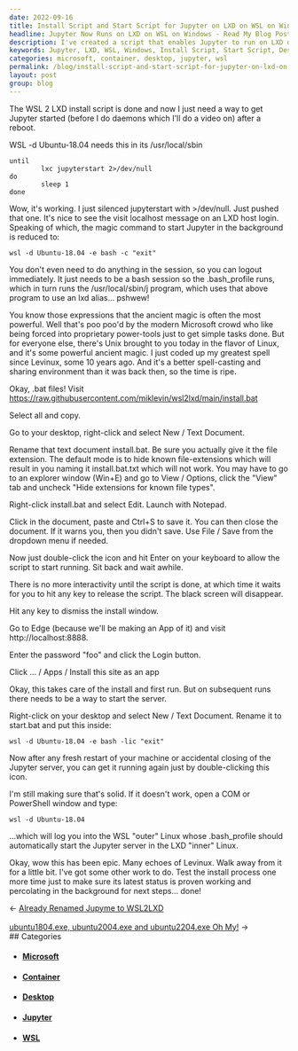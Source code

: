 ```yaml
---
date: 2022-09-16
title: Install Script and Start Script for Jupyter on LXD on WSL on Windows
headline: Jupyter Now Runs on LXD on WSL on Windows - Read My Blog Post to Learn More!
description: I've created a script that enables Jupyter to run on LXD on WSL on Windows. I've included an install script for the desktop, a start script for when the system reboots, and some other commands to start Jupyter in the background. I'm currently testing the installation process to make sure everything works properly. Come read my blog post to learn more about this exciting development!
keywords: Jupyter, LXD, WSL, Windows, Install Script, Start Script, Desktop, Reboot, Background, Testing, Installation Process
categories: microsoft, container, desktop, jupyter, wsl
permalink: /blog/install-script-and-start-script-for-jupyter-on-lxd-on-wsl-on-windows/
layout: post
group: blog
---
```



The WSL 2 LXD install script is done and now I just need a way to get Jupyter
started (before I do daemons which I'll do a video on) after a reboot.

WSL -d Ubuntu-18.04 needs this in its /usr/local/sbin

    until
            lxc jupyterstart 2>/dev/null
    do
            sleep 1
    done

Wow, it's working. I just silenced jupyterstart with >/dev/null. Just pushed
that one. It's nice to see the visit localhost message on an LXD host login.
Speaking of which, the magic command to start Jupyter in the background is
reduced to:

    wsl -d Ubuntu-18.04 -e bash -c "exit"

You don't even need to do anything in the session, so you can logout
immediately. It just needs to be a bash session so the .bash_profile runs,
which in turn runs the /usr/local/sbin/j program, which uses that above
program to use an lxd alias... pshwew!

You know those expressions that the ancient magic is often the most powerful.
Well that's poo poo'd by the modern Microsoft crowd who like being forced into
proprietary power-tools just to get simple tasks done. But for everyone else,
there's Unix brought to you today in the flavor of Linux, and it's some
powerful ancient magic. I just coded up my greatest spell since Levinux, some
10 years ago. And it's a better spell-casting and sharing environment than it
was back then, so the time is ripe.

Okay, .bat files! Visit https://raw.githubusercontent.com/miklevin/wsl2lxd/main/install.bat

Select all and copy.

Go to your desktop, right-click and select New / Text Document.

Rename that text document install.bat. Be sure you actually give it the file
extension. The default mode is to hide known file-extensions which will result
in you naming it install.bat.txt which will not work. You may have to go to an
explorer window (Win+E) and go to View / Options, click the "View" tab and
uncheck "Hide extensions for known file types".

Right-click install.bat and select Edit. Launch with Notepad.

Click in the document, paste and Ctrl+S to save it. You can then close the
document. If it warns you, then you didn't save. Use File / Save from the
dropdown menu if needed.

Now just double-click the icon and hit Enter on your keyboard to allow the
script to start running. Sit back and wait awhile.

There is no more interactivity until the script is done, at which time it waits
for you to hit any key to release the script. The black screen will disappear.

Hit any key to dismiss the install window.

Go to Edge (because we'll be making an App of it) and visit
http://localhost:8888.

Enter the password "foo" and click the Login button.

Click ... / Apps / Install this site as an app

Okay, this takes care of the install and first run. But on subsequent runs
there needs to be a way to start the server.

Right-click on your desktop and select New / Text Document. Rename it to
start.bat and put this inside:

    wsl -d Ubuntu-18.04 -e bash -lic "exit"

Now after any fresh restart of your machine or accidental closing of the
Jupyter server, you can get it running again just by double-clicking this icon.

I'm still making sure that's solid. If it doesn't work, open a COM or
PowerShell window and type:

    wsl -d Ubuntu-18.04

...which will log you into the WSL "outer" Linux whose .bash_profile should
automatically start the Jupyter server in the LXD "inner" Linux.

Okay, wow this has been epic. Many echoes of Levinux. Walk away from it for a
little bit. I've got some other work to do. Test the install process one more
time just to make sure its latest status is proven working and percolating in
the background for next steps... done!


<div class="arrow-links"><div class="post-nav-prev"><span class="arrow">&larr;&nbsp;</span><a href="/blog/already-renamed-jupyme-to-wsl2lxd/">Already Renamed Jupyme to WSL2LXD</a></div> &nbsp; <div class="post-nav-next"><a href="/blog/ubuntu1804-exe-ubuntu2004-exe-and-ubuntu2204-exe-oh-my/">ubuntu1804.exe, ubuntu2004.exe and ubuntu2204.exe Oh My!</a><span class="arrow">&nbsp;&rarr;</span></div></div>
## Categories

<ul>
<li><h4><a href='/microsoft/'>Microsoft</a></h4></li>
<li><h4><a href='/container/'>Container</a></h4></li>
<li><h4><a href='/desktop/'>Desktop</a></h4></li>
<li><h4><a href='/jupyter/'>Jupyter</a></h4></li>
<li><h4><a href='/wsl/'>WSL</a></h4></li></ul>